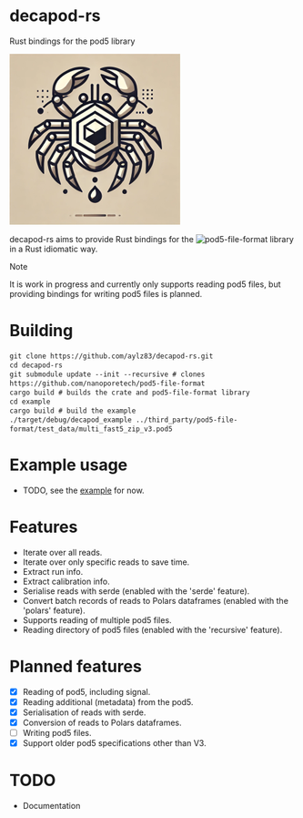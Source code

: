 # decapod-rs 
Rust bindings for the pod5 library

![decapod-rs logo](assets/decapod_logo.png)

decapod-rs aims to provide Rust bindings for the ![pod5-file-format](https://github.com/nanoporetech/pod5-file-format) library in a Rust idiomatic way.

> [!NOTE]
> It is work in progress and currently only supports reading pod5 files, but providing bindings for writing pod5 files is planned.

# Building

```
git clone https://github.com/aylz83/decapod-rs.git
cd decapod-rs
git submodule update --init --recursive # clones https://github.com/nanoporetech/pod5-file-format
cargo build # builds the crate and pod5-file-format library
cd example
cargo build # build the example
./target/debug/decapod_example ../third_party/pod5-file-format/test_data/multi_fast5_zip_v3.pod5 
```

# Example usage

- TODO, see the [example](example/src/main.rs) for now.

# Features

- Iterate over all reads.
- Iterate over only specific reads to save time.
- Extract run info.
- Extract calibration info.
- Serialise reads with serde (enabled with the 'serde' feature).
- Convert batch records of reads to Polars dataframes (enabled with the 'polars' feature).
- Supports reading of multiple pod5 files.
- Reading directory of pod5 files (enabled with the 'recursive' feature).

# Planned features

- [x] Reading of pod5, including signal.
- [x] Reading additional (metadata) from the pod5.
- [x] Serialisation of reads with serde.
- [x] Conversion of reads to Polars dataframes.
- [ ] Writing pod5 files.
- [x] Support older pod5 specifications other than V3.

# TODO

- Documentation
